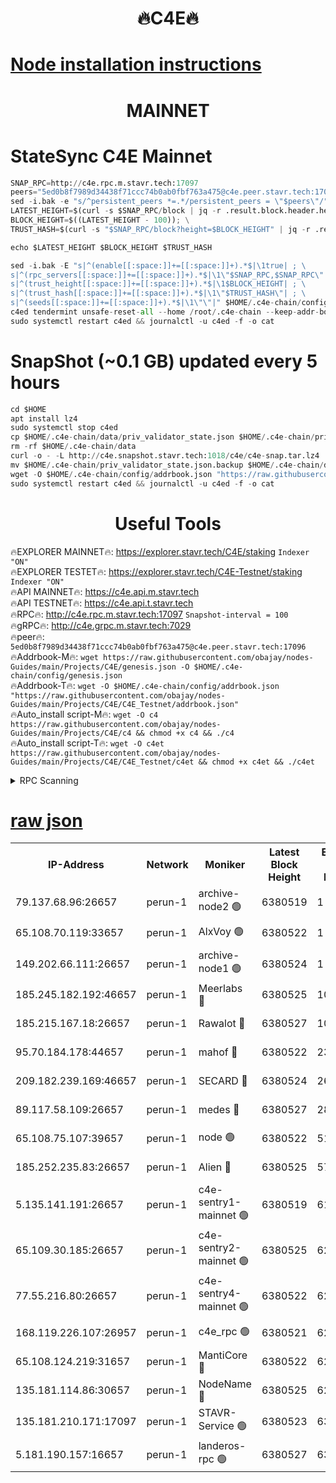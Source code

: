 <h1 align="center"> 🔥C4E🔥</h1>

[Node installation instructions](https://github.com/obajay/nodes-Guides/tree/main/Projects/C4E)
=

<h1 align="center"> MAINNET</h1>

# StateSync C4E Mainnet
```python
SNAP_RPC=http://c4e.rpc.m.stavr.tech:17097
peers="5ed0b8f7989d34438f71ccc74b0ab0fbf763a475@c4e.peer.stavr.tech:17096"
sed -i.bak -e "s/^persistent_peers *=.*/persistent_peers = \"$peers\"/" $HOME/.c4e-chain/config/config.toml
LATEST_HEIGHT=$(curl -s $SNAP_RPC/block | jq -r .result.block.header.height); \
BLOCK_HEIGHT=$((LATEST_HEIGHT - 100)); \
TRUST_HASH=$(curl -s "$SNAP_RPC/block?height=$BLOCK_HEIGHT" | jq -r .result.block_id.hash)

echo $LATEST_HEIGHT $BLOCK_HEIGHT $TRUST_HASH

sed -i.bak -E "s|^(enable[[:space:]]+=[[:space:]]+).*$|\1true| ; \
s|^(rpc_servers[[:space:]]+=[[:space:]]+).*$|\1\"$SNAP_RPC,$SNAP_RPC\"| ; \
s|^(trust_height[[:space:]]+=[[:space:]]+).*$|\1$BLOCK_HEIGHT| ; \
s|^(trust_hash[[:space:]]+=[[:space:]]+).*$|\1\"$TRUST_HASH\"| ; \
s|^(seeds[[:space:]]+=[[:space:]]+).*$|\1\"\"|" $HOME/.c4e-chain/config/config.toml
c4ed tendermint unsafe-reset-all --home /root/.c4e-chain --keep-addr-book
sudo systemctl restart c4ed && journalctl -u c4ed -f -o cat
```
# SnapShot (~0.1 GB) updated every 5 hours
```python
cd $HOME
apt install lz4
sudo systemctl stop c4ed
cp $HOME/.c4e-chain/data/priv_validator_state.json $HOME/.c4e-chain/priv_validator_state.json.backup
rm -rf $HOME/.c4e-chain/data
curl -o - -L http://c4e.snapshot.stavr.tech:1018/c4e/c4e-snap.tar.lz4 | lz4 -c -d - | tar -x -C $HOME/.c4e-chain --strip-components 2
mv $HOME/.c4e-chain/priv_validator_state.json.backup $HOME/.c4e-chain/data/priv_validator_state.json
wget -O $HOME/.c4e-chain/config/addrbook.json "https://raw.githubusercontent.com/obajay/nodes-Guides/main/Projects/C4E/addrbook.json"
sudo systemctl restart c4ed && journalctl -u c4ed -f -o cat
```
 <h1 align="center"> Useful Tools</h1>

🔥EXPLORER MAINNET🔥:  https://explorer.stavr.tech/C4E/staking            `Indexer "ON"` \
🔥EXPLORER TESTET🔥:   https://explorer.stavr.tech/C4E-Testnet/staking     `Indexer "ON"` \
🔥API MAINNET🔥:       https://c4e.api.m.stavr.tech \
🔥API TESTNET🔥:       https://c4e.api.t.stavr.tech \
🔥RPC🔥:               http://c4e.rpc.m.stavr.tech:17097                  `Snapshot-interval = 100` \
🔥gRPC🔥:              http://c4e.grpc.m.stavr.tech:7029 \
🔥peer🔥:              `5ed0b8f7989d34438f71ccc74b0ab0fbf763a475@c4e.peer.stavr.tech:17096` \
🔥Addrbook-M🔥:    ```wget https://raw.githubusercontent.com/obajay/nodes-Guides/main/Projects/C4E/genesis.json -O $HOME/.c4e-chain/config/genesis.json``` \
🔥Addrbook-T🔥:    ```wget -O $HOME/.c4e-chain/config/addrbook.json "https://raw.githubusercontent.com/obajay/nodes-Guides/main/Projects/C4E/C4E_Testnet/addrbook.json"``` \
🔥Auto_install script-M🔥: ```wget -O c4 https://raw.githubusercontent.com/obajay/nodes-Guides/main/Projects/C4E/c4 && chmod +x c4 && ./c4``` \
🔥Auto_install script-T🔥: ```wget -O c4et https://raw.githubusercontent.com/obajay/nodes-Guides/main/Projects/C4E/C4E_Testnet/c4et && chmod +x c4et && ./c4et```




<details>
<summary>RPC Scanning</summary>

<h2 align="center"> We scan nodes in real time every 4 hours. And we provide the final result of RPC endpoints.
We cannot influence the operation of these nodes in any way. </h2>


```python
If Voting Power is higher than 0 --> then the Node is a validator of the network and may be subject to attack and be a potential threat to the chain.
```
```python
We marked such validators with a red symbol
```

</details>

[raw json](https://rpc-check.c4e.stavr.tech/c4e/rpc-c4e-result.json)
=



<table><tr><th>IP-Address</th><th>Network</th><th>Moniker</th><th>Latest Block Height</th><th>Earliest Block Height</th><th>Catching Up</th><th>Tx Index</th><th>Voting Power</th><th>Scan Time</th></tr><tr><td>79.137.68.96:26657</td><td>perun-1</td><td>archive-node2 🟢</td><td>6380519</td><td>1</td><td>False</td><td>on</td><td>0</td><td>2023-12-21T06:34:13.304923412UTC</td></tr><tr><td>65.108.70.119:33657</td><td>perun-1</td><td>AlxVoy 🟢</td><td>6380522</td><td>1</td><td>False</td><td>on</td><td>0</td><td>2023-12-21T06:34:29.620639623UTC</td></tr><tr><td>149.202.66.111:26657</td><td>perun-1</td><td>archive-node1 🟢</td><td>6380524</td><td>1</td><td>False</td><td>on</td><td>0</td><td>2023-12-21T06:34:45.259112456UTC</td></tr><tr><td>185.245.182.192:46657</td><td>perun-1</td><td>Meerlabs 🔴</td><td>6380525</td><td>1051501</td><td>False</td><td>on</td><td>493550</td><td>2023-12-21T06:34:50.944265068UTC</td></tr><tr><td>185.215.167.18:26657</td><td>perun-1</td><td>Rawalot 🔴</td><td>6380527</td><td>1090501</td><td>False</td><td>on</td><td>579034</td><td>2023-12-21T06:35:02.238220280UTC</td></tr><tr><td>95.70.184.178:44657</td><td>perun-1</td><td>mahof 🔴</td><td>6380522</td><td>2342001</td><td>False</td><td>off</td><td>1357006</td><td>2023-12-21T06:34:28.781594072UTC</td></tr><tr><td>209.182.239.169:46657</td><td>perun-1</td><td>SECARD 🔴</td><td>6380524</td><td>2616101</td><td>False</td><td>off</td><td>675729</td><td>2023-12-21T06:34:42.841232249UTC</td></tr><tr><td>89.117.58.109:26657</td><td>perun-1</td><td>medes 🔴</td><td>6380527</td><td>2826001</td><td>False</td><td>off</td><td>471345</td><td>2023-12-21T06:34:57.376006133UTC</td></tr><tr><td>65.108.75.107:39657</td><td>perun-1</td><td>node 🟢</td><td>6380522</td><td>5198801</td><td>False</td><td>on</td><td>0</td><td>2023-12-21T06:34:31.993193891UTC</td></tr><tr><td>185.252.235.83:26657</td><td>perun-1</td><td>Alien 🔴</td><td>6380525</td><td>5736001</td><td>False</td><td>on</td><td>380508</td><td>2023-12-21T06:34:46.052327266UTC</td></tr><tr><td>5.135.141.191:26657</td><td>perun-1</td><td>c4e-sentry1-mainnet 🟢</td><td>6380519</td><td>6198001</td><td>False</td><td>on</td><td>0</td><td>2023-12-21T06:34:12.937364784UTC</td></tr><tr><td>65.109.30.185:26657</td><td>perun-1</td><td>c4e-sentry2-mainnet 🟢</td><td>6380525</td><td>6238301</td><td>False</td><td>on</td><td>0</td><td>2023-12-21T06:34:50.573969820UTC</td></tr><tr><td>77.55.216.80:26657</td><td>perun-1</td><td>c4e-sentry4-mainnet 🟢</td><td>6380522</td><td>6241001</td><td>False</td><td>on</td><td>0</td><td>2023-12-21T06:34:29.161881258UTC</td></tr><tr><td>168.119.226.107:26957</td><td>perun-1</td><td>c4e_rpc 🟢</td><td>6380521</td><td>6280521</td><td>False</td><td>on</td><td>0</td><td>2023-12-21T06:34:21.869364339UTC</td></tr><tr><td>65.108.124.219:31657</td><td>perun-1</td><td>MantiCore 🔴</td><td>6380522</td><td>6280522</td><td>False</td><td>off</td><td>837702</td><td>2023-12-21T06:34:28.356103843UTC</td></tr><tr><td>135.181.114.86:30657</td><td>perun-1</td><td>NodeName 🔴</td><td>6380525</td><td>6284301</td><td>False</td><td>off</td><td>333717</td><td>2023-12-21T06:34:45.739040711UTC</td></tr><tr><td>135.181.210.171:17097</td><td>perun-1</td><td>STAVR-Service 🟢</td><td>6380523</td><td>6378001</td><td>False</td><td>on</td><td>0</td><td>2023-12-21T06:34:34.407645058UTC</td></tr><tr><td>5.181.190.157:16657</td><td>perun-1</td><td>landeros-rpc 🟢</td><td>6380527</td><td>6378001</td><td>False</td><td>on</td><td>0</td><td>2023-12-21T06:35:01.848360732UTC</td></tr></table>
